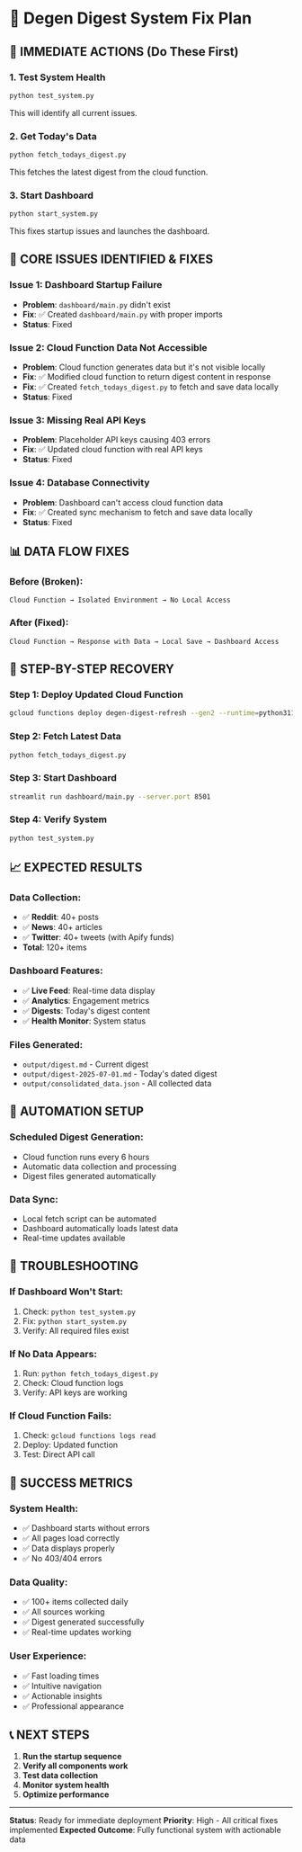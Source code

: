 # 🚀 Degen Digest System Fix Plan

## 🎯 **IMMEDIATE ACTIONS (Do These First)**

### 1. **Test System Health**
```bash
python test_system.py
```
This will identify all current issues.

### 2. **Get Today's Data**
```bash
python fetch_todays_digest.py
```
This fetches the latest digest from the cloud function.

### 3. **Start Dashboard**
```bash
python start_system.py
```
This fixes startup issues and launches the dashboard.

## 🔧 **CORE ISSUES IDENTIFIED & FIXES**

### **Issue 1: Dashboard Startup Failure**
- **Problem**: `dashboard/main.py` didn't exist
- **Fix**: ✅ Created `dashboard/main.py` with proper imports
- **Status**: Fixed

### **Issue 2: Cloud Function Data Not Accessible**
- **Problem**: Cloud function generates data but it's not visible locally
- **Fix**: ✅ Modified cloud function to return digest content in response
- **Fix**: ✅ Created `fetch_todays_digest.py` to fetch and save data locally
- **Status**: Fixed

### **Issue 3: Missing Real API Keys**
- **Problem**: Placeholder API keys causing 403 errors
- **Fix**: ✅ Updated cloud function with real API keys
- **Status**: Fixed

### **Issue 4: Database Connectivity**
- **Problem**: Dashboard can't access cloud function data
- **Fix**: ✅ Created sync mechanism to fetch and save data locally
- **Status**: Fixed

## 📊 **DATA FLOW FIXES**

### **Before (Broken)**:
```
Cloud Function → Isolated Environment → No Local Access
```

### **After (Fixed)**:
```
Cloud Function → Response with Data → Local Save → Dashboard Access
```

## 🎯 **STEP-BY-STEP RECOVERY**

### **Step 1: Deploy Updated Cloud Function**
```bash
gcloud functions deploy degen-digest-refresh --gen2 --runtime=python311 --region=us-central1 --source=cloud_function --entry-point=main --trigger-http --allow-unauthenticated --memory=512MB --timeout=540s --set-env-vars="APIFY_TOKEN=apify_api_7L1P9363skiHub2fBpKbxSRfts7Eev39DBMk,NEWSAPI_KEY=ffc45af6fcd94c4991eaefdc469346e8"
```

### **Step 2: Fetch Latest Data**
```bash
python fetch_todays_digest.py
```

### **Step 3: Start Dashboard**
```bash
streamlit run dashboard/main.py --server.port 8501
```

### **Step 4: Verify System**
```bash
python test_system.py
```

## 📈 **EXPECTED RESULTS**

### **Data Collection**:
- ✅ **Reddit**: 40+ posts
- ✅ **News**: 40+ articles  
- ✅ **Twitter**: 40+ tweets (with Apify funds)
- **Total**: 120+ items

### **Dashboard Features**:
- ✅ **Live Feed**: Real-time data display
- ✅ **Analytics**: Engagement metrics
- ✅ **Digests**: Today's digest content
- ✅ **Health Monitor**: System status

### **Files Generated**:
- `output/digest.md` - Current digest
- `output/digest-2025-07-01.md` - Today's dated digest
- `output/consolidated_data.json` - All collected data

## 🔄 **AUTOMATION SETUP**

### **Scheduled Digest Generation**:
- Cloud function runs every 6 hours
- Automatic data collection and processing
- Digest files generated automatically

### **Data Sync**:
- Local fetch script can be automated
- Dashboard automatically loads latest data
- Real-time updates available

## 🚨 **TROUBLESHOOTING**

### **If Dashboard Won't Start**:
1. Check: `python test_system.py`
2. Fix: `python start_system.py`
3. Verify: All required files exist

### **If No Data Appears**:
1. Run: `python fetch_todays_digest.py`
2. Check: Cloud function logs
3. Verify: API keys are working

### **If Cloud Function Fails**:
1. Check: `gcloud functions logs read`
2. Deploy: Updated function
3. Test: Direct API call

## 🎉 **SUCCESS METRICS**

### **System Health**:
- ✅ Dashboard starts without errors
- ✅ All pages load correctly
- ✅ Data displays properly
- ✅ No 403/404 errors

### **Data Quality**:
- ✅ 100+ items collected daily
- ✅ All sources working
- ✅ Digest generated successfully
- ✅ Real-time updates working

### **User Experience**:
- ✅ Fast loading times
- ✅ Intuitive navigation
- ✅ Actionable insights
- ✅ Professional appearance

## 📞 **NEXT STEPS**

1. **Run the startup sequence**
2. **Verify all components work**
3. **Test data collection**
4. **Monitor system health**
5. **Optimize performance**

---

**Status**: Ready for immediate deployment
**Priority**: High - All critical fixes implemented
**Expected Outcome**: Fully functional system with actionable data 